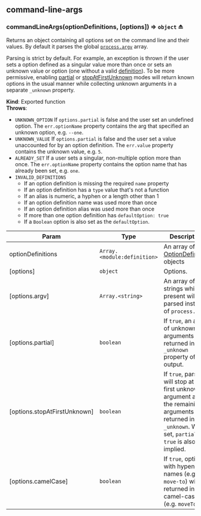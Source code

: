 <a name="module_command-line-args"></a>

## command-line-args
<a name="exp_module_command-line-args--commandLineArgs"></a>

### commandLineArgs(optionDefinitions, [options]) ⇒ <code>object</code> ⏏
Returns an object containing all options set on the command line and their values. By default it parses the global  [`process.argv`](https://nodejs.org/api/process.html#process_process_argv) array.

Parsing is strict by default. For example, an exception is thrown if the user sets a option defined as a singular value more than once or sets an unknown value or option (one without a valid [definition](https://github.com/75lb/command-line-args/blob/master/doc/option-definition.md)). To be more permissive, enabling [partial](https://github.com/75lb/command-line-args/wiki/Partial-mode-example) or [stopAtFirstUnknown](https://github.com/75lb/command-line-args/wiki/stopAtFirstUnknown) modes will return known options in the usual manner while collecting unknown arguments in a separate `_unknown` property.

**Kind**: Exported function  
**Throws**:

- `UNKNOWN_OPTION` If `options.partial` is false and the user set an undefined option. The `err.optionName` property contains the arg that specified an unknown option, e.g. `--one`.
- `UNKNOWN_VALUE` If `options.partial` is false and the user set a value unaccounted for by an option definition. The `err.value` property contains the unknown value, e.g. `5`.
- `ALREADY_SET` If a user sets a singular, non-multiple option more than once. The `err.optionName` property contains the option name that has already been set, e.g. `one`.
- `INVALID_DEFINITIONS`
  - If an option definition is missing the required `name` property
  - If an option definition has a `type` value that's not a function
  - If an alias is numeric, a hyphen or a length other than 1
  - If an option definition name was used more than once
  - If an option definition alias was used more than once
  - If more than one option definition has `defaultOption: true`
  - If a `Boolean` option is also set as the `defaultOption`.


| Param | Type | Description |
| --- | --- | --- |
| optionDefinitions | <code>Array.&lt;module:definition&gt;</code> | An array of [OptionDefinition](https://github.com/75lb/command-line-args/blob/master/doc/option-definition.md) objects |
| [options] | <code>object</code> | Options. |
| [options.argv] | <code>Array.&lt;string&gt;</code> | An array of strings which, if present will be parsed instead  of `process.argv`. |
| [options.partial] | <code>boolean</code> | If `true`, an array of unknown arguments is returned in the `_unknown` property of the output. |
| [options.stopAtFirstUnknown] | <code>boolean</code> | If `true`, parsing will stop at the first unknown argument and the remaining arguments returned in `_unknown`. When set, `partial: true` is also implied. |
| [options.camelCase] | <code>boolean</code> | If `true`, options with hypenated names (e.g. `move-to`) will be returned in camel-case (e.g. `moveTo`). |

